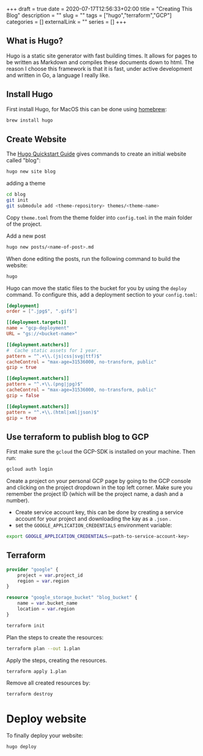 +++
draft = true
date = 2020-07-17T12:56:33+02:00
title = "Creating This Blog"
description = ""
slug = "" 
tags = ["hugo","terraform","GCP"]
categories = []
externalLink = ""
series = []
+++

## What is Hugo?

Hugo is a static site generator with fast building times. It allows for pages to be written as Markdown and compiles these documents down to html. The reason I choose this framework is that it is fast, under active development and written in Go, a language I really like.

## Install Hugo

First install Hugo, for MacOS this can be done using [homebrew](https://brew.sh/):

``` sh
brew install hugo
```

## Create Website

The [Hugo Quickstart Guide](https://gohugo.io/getting-started/quick-start/) gives commands to create an initial website called "blog":

``` sh
hugo new site blog
```

adding a theme

``` sh
cd blog
git init
git submodule add <theme-repository> themes/<theme-name>
```

Copy `theme.toml` from the theme folder into `config.toml` in the main folder of the project.

Add a new post

``` sh
hugo new posts/<name-of-post>.md
```

When done editing the posts, run the following command to build the website:

``` sh
hugo
```

Hugo can move the static files to the bucket for you by using the `deploy` command. To configure this, add a deployment section to your `config.toml`:

``` toml
[deployment]
order = [".jpg$", ".gif$"]

[[deployment.targets]]
name = "gcp-deployment"
URL = "gs://<bucket-name>"

[[deployment.matchers]]
#  Cache static assets for 1 year.
pattern = "^.+\\.(js|css|svg|ttf)$"
cacheControl = "max-age=31536000, no-transform, public"
gzip = true

[[deployment.matchers]]
pattern = "^.+\\.(png|jpg)$"
cacheControl = "max-age=31536000, no-transform, public"
gzip = false

[[deployment.matchers]]
pattern = "^.+\\.(html|xml|json)$"
gzip = true
```

## Use terraform to publish blog to GCP

First make sure the `gcloud` the GCP-SDK is installed on your machine. Then run:

``` sh
gcloud auth login
```

Create a project on your personal GCP page by going to the GCP console and clicking on the project dropdown in the top left corner. Make sure you remember the project ID (which will be the project name, a dash and a number).

* Create service account key, this can be done by creating a service account for your project and downloading the kay as a `.json` .
* set the `GOOGLE_APPLICATION_CREDENTIALS` environment variable:

``` sh
export GOOGLE_APPLICATION_CREDENTIALS=<path-to-service-account-key>
```

## Terraform

``` terraform
provider "google" {
    project = var.project_id
    region = var.region
}

resource "google_storage_bucket" "blog_bucket" {
    name = var.bucket_name
    location = var.region
}
```

``` sh
terraform init
```

Plan the steps to create the resources:

``` sh
terraform plan --out 1.plan
```

Apply the steps, creating the resources.

``` sh
terraform apply 1.plan
```

Remove all created resources by:

``` sh
terraform destroy
```

# Deploy website

To finally deploy your website:

``` sh
hugo deploy
```